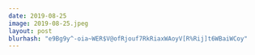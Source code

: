 ```yaml
---
date: 2019-08-25
image: 2019-08-25.jpeg
layout: post
blurhash: "e9Bg9y^-oia~WER$V@ofRjouf7RkRiaxWAoyV[R%Rij]t6WBaiWCoy"
---
```




